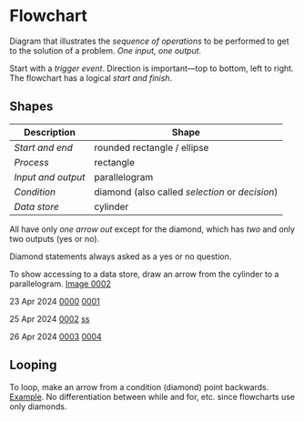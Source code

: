 # Flowchart

Diagram that illustrates the *sequence of operations* to be performed to get to
the solution of a problem. *One input, one output.* 

Start with a *trigger event*. Direction is important—top to bottom, left to
right. The flowchart has a logical *start and finish*.

## Shapes

| Description			| Shape |
| --- | --- |
| *Start and end*		| rounded rectangle / ellipse |
| *Process*				| rectangle |
| *Input and output*	| parallelogram |
| *Condition*			| diamond (also called *selection* or *decision*) |
| *Data store*          | cylinder |

All have only *one arrow out* except for the diamond, which has *two* and only
two outputs (yes or no).

Diamond statements always asked as a yes or no question.

To show accessing to a data store, draw an arrow from the cylinder to a
parallelogram. [Image 0002](img/img25apr0002.jpg)

[comment]: # (Add handwritten images later)
23 Apr 2024
[0000](img/img23apr0000.jpg)
[0001](img/img23apr0001.jpg)

25 Apr 2024
[0002](img/img25apr0002.jpg)
[ss](img/ss-2024-04-25.png)

26 Apr 2024
[0003](img/img2526apr0003.jpg)
[0004](img/img26apr0004.jpg)

## Looping

To loop, make an arrow from a condition (diamond) point backwards. [Example](
img/img2526apr003.jpg). No differentiation between while and for, etc. since
flowcharts use only diamonds.
